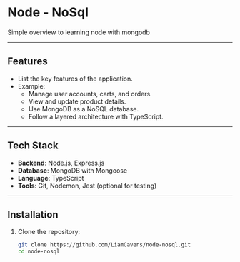 # Node - NoSql

Simple overview to learning node with mongodb

---

## Features

- List the key features of the application.
- Example:
  - Manage user accounts, carts, and orders.
  - View and update product details.
  - Use MongoDB as a NoSQL database.
  - Follow a layered architecture with TypeScript.

---

## Tech Stack

- **Backend**: Node.js, Express.js
- **Database**: MongoDB with Mongoose
- **Language**: TypeScript
- **Tools**: Git, Nodemon, Jest (optional for testing)

---

## Installation

1. Clone the repository:
   ```bash
   git clone https://github.com/LiamCavens/node-nosql.git
   cd node-nosql

